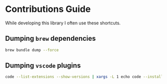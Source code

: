 # Contributions Guide

While developing this library I often use these shortcuts.


## Dumping `brew` dependencies

```bash
brew bundle dump --force
```


## Dumping `vscode` plugins

```bash
code --list-extensions --show-versions | xargs -L 1 echo code --install-extension > vscode/install.sh
```

